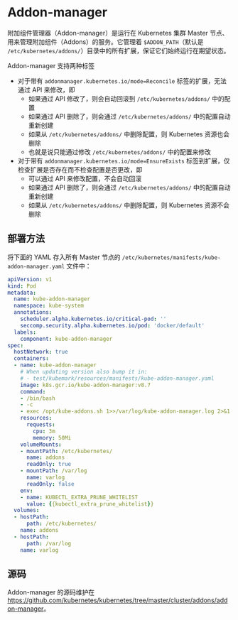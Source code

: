 # Addon-manager

附加组件管理器（Addon-manager）是运行在 Kubernetes 集群 Master 节点、用来管理附加组件（Addons）的服务。它管理着 `$ADDON_PATH`（默认是 `/etc/kubernetes/addons/`）目录中的所有扩展，保证它们始终运行在期望状态。

Addon-manager 支持两种标签

- 对于带有 `addonmanager.kubernetes.io/mode=Reconcile` 标签的扩展，无法通过 API 来修改，即
  - 如果通过 API 修改了，则会自动回滚到 `/etc/kubernetes/addons/` 中的配置
  - 如果通过 API 删除了，则会通过 `/etc/kubernetes/addons/` 中的配置自动重新创建
  - 如果从 `/etc/kubernetes/addons/` 中删除配置，则 Kubernetes 资源也会删除
  - 也就是说只能通过修改 `/etc/kubernetes/addons/` 中的配置来修改
- 对于带有 `addonmanager.kubernetes.io/mode=EnsureExists` 标签到扩展，仅检查扩展是否存在而不检查配置是否更改，即
  - 可以通过 API 来修改配置，不会自动回滚
  - 如果通过 API 删除了，则会通过 `/etc/kubernetes/addons/` 中的配置自动重新创建
  - 如果从 `/etc/kubernetes/addons/` 中删除配置，则 Kubernetes 资源不会删除

## 部署方法

将下面的 YAML 存入所有 Master 节点的 `/etc/kubernetes/manifests/kube-addon-manager.yaml` 文件中：

```yaml
apiVersion: v1
kind: Pod
metadata:
  name: kube-addon-manager
  namespace: kube-system
  annotations:
    scheduler.alpha.kubernetes.io/critical-pod: ''
    seccomp.security.alpha.kubernetes.io/pod: 'docker/default'
  labels:
    component: kube-addon-manager
spec:
  hostNetwork: true
  containers:
  - name: kube-addon-manager
    # When updating version also bump it in:
    # - test/kubemark/resources/manifests/kube-addon-manager.yaml
    image: k8s.gcr.io/kube-addon-manager:v8.7
    command:
    - /bin/bash
    - -c
    - exec /opt/kube-addons.sh 1>>/var/log/kube-addon-manager.log 2>&1
    resources:
      requests:
        cpu: 3m
        memory: 50Mi
    volumeMounts:
    - mountPath: /etc/kubernetes/
      name: addons
      readOnly: true
    - mountPath: /var/log
      name: varlog
      readOnly: false
    env:
    - name: KUBECTL_EXTRA_PRUNE_WHITELIST
      value: {{kubectl_extra_prune_whitelist}}
  volumes:
  - hostPath:
      path: /etc/kubernetes/
    name: addons
  - hostPath:
      path: /var/log
    name: varlog
```

## 源码

Addon-manager 的源码维护在 <https://github.com/kubernetes/kubernetes/tree/master/cluster/addons/addon-manager>。
